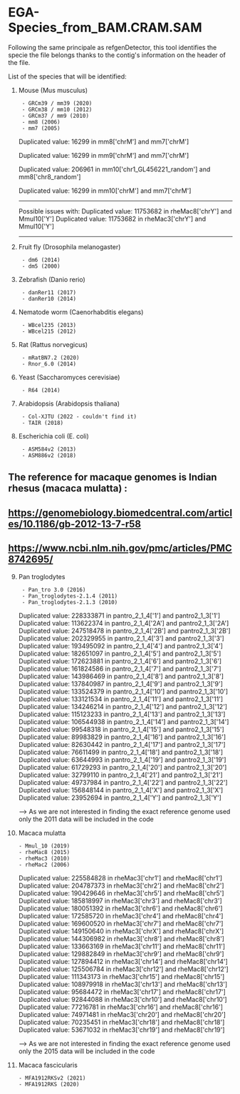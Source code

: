 # EGA-Species_from_BAM.CRAM.SAM

Following the same principale as refgenDetector, this tool identifies the specie the file belongs thanks to the contig's information on the header of the file. 

List of the species that will be identified: 

1. Mouse (Mus musculus)
    
        - GRCm39 / mm39 (2020)
        - GRCm38 / mm10 (2012)
        - GRCm37 / mm9 (2010)
        - mm8 (2006)
        - mm7 (2005)

    Duplicated value: 16299 in mm8['chrM'] and mm7['chrM']
   
    Duplicated value: 16299 in mm9['chrM'] and mm7['chrM']
   
    Duplicated value: 206961 in mm10['chr1_GL456221_random'] and mm8['chr8_random']
   
    Duplicated value: 16299 in mm10['chrM'] and mm7['chrM']
    
    ****
    Possible issues with: 
        Duplicated value: 11753682 in rheMac8['chrY'] and Mmul10['Y']
        Duplicated value: 11753682 in rheMac3['chrY'] and Mmul10['Y']
    ****
       
3. Fruit fly (Drosophila melanogaster)

        - dm6 (2014)
        - dm5 (2000)

4. Zebrafish (Danio rerio)

        - danRer11 (2017)
        - danRer10 (2014)
        
5. Nematode worm (Caenorhabditis elegans)

        - WBcel235 (2013)
        - WBcel215 (2012)

6. Rat (Rattus norvegicus)

        - mRatBN7.2 (2020)
        - Rnor_6.0 (2014)

7. Yeast (Saccharomyces cerevisiae)

        - R64 (2014) 
        
8. Arabidopsis (Arabidopsis thaliana) 

        - Col-XJTU (2022 - couldn't find it)
        - TAIR (2018)
        
9. Escherichia coli (E. coli) 

        - ASM584v2 (2013)
        - ASM886v2 (2018)
        
## The reference for macaque genomes is Indian rhesus (macaca mulatta) : 
## https://genomebiology.biomedcentral.com/articles/10.1186/gb-2012-13-7-r58
## https://www.ncbi.nlm.nih.gov/pmc/articles/PMC8742695/

9. Pan troglodytes

        - Pan_tro 3.0 (2016)
        - Pan_troglodytes-2.1.4 (2011)
        - Pan_troglodytes-2.1.3 (2010)

    Duplicated value: 228333871 in pantro_2_1_4['1'] and pantro2_1_3['1']
    Duplicated value: 113622374 in pantro_2_1_4['2A'] and pantro2_1_3['2A']
    Duplicated value: 247518478 in pantro_2_1_4['2B'] and pantro2_1_3['2B']
    Duplicated value: 202329955 in pantro_2_1_4['3'] and pantro2_1_3['3']
    Duplicated value: 193495092 in pantro_2_1_4['4'] and pantro2_1_3['4']
    Duplicated value: 182651097 in pantro_2_1_4['5'] and pantro2_1_3['5']
    Duplicated value: 172623881 in pantro_2_1_4['6'] and pantro2_1_3['6']
    Duplicated value: 161824586 in pantro_2_1_4['7'] and pantro2_1_3['7']
    Duplicated value: 143986469 in pantro_2_1_4['8'] and pantro2_1_3['8']
    Duplicated value: 137840987 in pantro_2_1_4['9'] and pantro2_1_3['9']
    Duplicated value: 133524379 in pantro_2_1_4['10'] and pantro2_1_3['10']
    Duplicated value: 133121534 in pantro_2_1_4['11'] and pantro2_1_3['11']
    Duplicated value: 134246214 in pantro_2_1_4['12'] and pantro2_1_3['12']
    Duplicated value: 115123233 in pantro_2_1_4['13'] and pantro2_1_3['13']
    Duplicated value: 106544938 in pantro_2_1_4['14'] and pantro2_1_3['14']
    Duplicated value: 99548318 in pantro_2_1_4['15'] and pantro2_1_3['15']
    Duplicated value: 89983829 in pantro_2_1_4['16'] and pantro2_1_3['16']
    Duplicated value: 82630442 in pantro_2_1_4['17'] and pantro2_1_3['17']
    Duplicated value: 76611499 in pantro_2_1_4['18'] and pantro2_1_3['18']
    Duplicated value: 63644993 in pantro_2_1_4['19'] and pantro2_1_3['19']
    Duplicated value: 61729293 in pantro_2_1_4['20'] and pantro2_1_3['20']
    Duplicated value: 32799110 in pantro_2_1_4['21'] and pantro2_1_3['21']
    Duplicated value: 49737984 in pantro_2_1_4['22'] and pantro2_1_3['22']
    Duplicated value: 156848144 in pantro_2_1_4['X'] and pantro2_1_3['X']
    Duplicated value: 23952694 in pantro_2_1_4['Y'] and pantro2_1_3['Y']
   
    --> As we are not interested in finding the exact reference genome used only the 2011 data will be included in the code
        
10. Macaca mulatta

        - Mmul_10 (2019)  
        - rheMac8 (2015)
        - rheMac3 (2010)
        - rheMac2 (2006)
        
    Duplicated value: 225584828 in rheMac3['chr1'] and rheMac8['chr1']
    Duplicated value: 204787373 in rheMac3['chr2'] and rheMac8['chr2']
    Duplicated value: 190429646 in rheMac3['chr5'] and rheMac8['chr5']
    Duplicated value: 185818997 in rheMac3['chr3'] and rheMac8['chr3']
    Duplicated value: 180051392 in rheMac3['chr6'] and rheMac8['chr6']
    Duplicated value: 172585720 in rheMac3['chr4'] and rheMac8['chr4']
    Duplicated value: 169600520 in rheMac3['chr7'] and rheMac8['chr7']
    Duplicated value: 149150640 in rheMac3['chrX'] and rheMac8['chrX']
    Duplicated value: 144306982 in rheMac3['chr8'] and rheMac8['chr8']
    Duplicated value: 133663169 in rheMac3['chr11'] and rheMac8['chr11']
    Duplicated value: 129882849 in rheMac3['chr9'] and rheMac8['chr9']
    Duplicated value: 127894412 in rheMac3['chr14'] and rheMac8['chr14']
    Duplicated value: 125506784 in rheMac3['chr12'] and rheMac8['chr12']
    Duplicated value: 111343173 in rheMac3['chr15'] and rheMac8['chr15']
    Duplicated value: 108979918 in rheMac3['chr13'] and rheMac8['chr13']
    Duplicated value: 95684472 in rheMac3['chr17'] and rheMac8['chr17']
    Duplicated value: 92844088 in rheMac3['chr10'] and rheMac8['chr10']
    Duplicated value: 77216781 in rheMac3['chr16'] and rheMac8['chr16']
    Duplicated value: 74971481 in rheMac3['chr20'] and rheMac8['chr20']
    Duplicated value: 70235451 in rheMac3['chr18'] and rheMac8['chr18']
    Duplicated value: 53671032 in rheMac3['chr19'] and rheMac8['chr19']
    
    --> As we are not interested in finding the exact reference genome used only the 2015 data will be included in the code
              
11. Macaca fascicularis

        - MFA1912RKSv2 (2021)
        - MFA1912RKS (2020)

